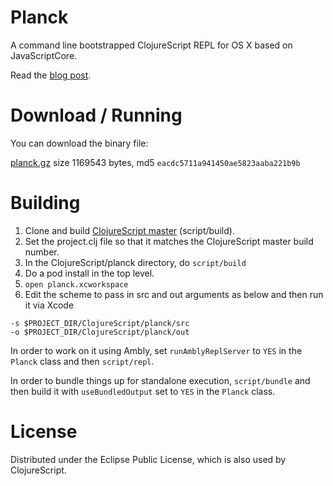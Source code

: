 # Planck

A command line bootstrapped ClojureScript REPL for OS X based on JavaScriptCore.

Read the [blog post](http://blog.fikesfarm.com/posts/2015-07-16-fast-javascriptcore-desktop-clojurescript-repl.html).

# Download / Running

You can download the binary file:

[planck.gz](http://blog.fikesfarm.com/planck.gz) size 1169543 bytes, md5 `eacdc5711a941450ae5823aaba221b9b`

# Building 

1. Clone and build [ClojureScript master](https://github.com/clojure/clojurescript) (script/build).
2. Set the project.clj file so that it matches the ClojureScript master build number.
3. In the ClojureScript/planck directory, do `script/build`
4. Do a pod install in the top level.
5. `open planck.xcworkspace`
6. Edit the scheme to pass in src and out arguments as below and then run it via Xcode

```
-s $PROJECT_DIR/ClojureScript/planck/src
-o $PROJECT_DIR/ClojureScript/planck/out
```

In order to work on it using Ambly, set `runAmblyReplServer` to `YES` in the `Planck` class and then `script/repl`.

In order to bundle things up for standalone execution, `script/bundle` and then build it with `useBundledOutput` set to `YES` in the `Planck` class.

# License

Distributed under the Eclipse Public License, which is also used by ClojureScript.

